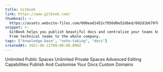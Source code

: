 ```yaml
---
title: Gitbook
link: https://www.gitbook.com/
thumbnail: >-
  https://assets.website-files.com/600ead1452cf056d0e52dbed/602d1b679767dd38579b1cb0_logo-256-white-bg.png
snippet: >-
  GitBook helps you publish beautiful docs and centralize your teams knowledge.
  From technical teams to the whole company.
tags: ["knowledge-base", "note-taking", "docs"]
createdAt: 2021-06-21T00:00:00.000Z
---
```

Unlimited Public Spaces
Unlimited Private Spaces
Advanced Editing Capabilities
Publish And Customise Your Docs
Custom Domains
